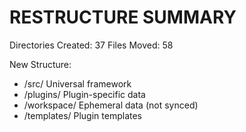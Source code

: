 RESTRUCTURE SUMMARY
===================

Directories Created: 37
Files Moved: 58

New Structure:
- /src/          Universal framework
- /plugins/      Plugin-specific data
- /workspace/    Ephemeral data (not synced)
- /templates/    Plugin templates

